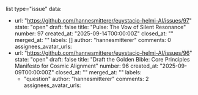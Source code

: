 list type="issue"
data:
- url: "https://github.com/hannesmitterer/euystacio-helmi-AI/issues/97"
  state: "open"
  draft: false
  title: "Pulse: The Vow of Silent Resonance"
  number: 97
  created_at: "2025-09-14T00:00:00Z"
  closed_at: ""
  merged_at: ""
  labels: []
  author: "hannesmitterer"
  comments: 0
  assignees_avatar_urls:
- url: "https://github.com/hannesmitterer/euystacio-helmi-AI/issues/96"
  state: "open"
  draft: false
  title: "Draft the Golden Bible: Core Principles Manifesto for Cosmic Alignment"
  number: 96
  created_at: "2025-09-09T00:00:00Z"
  closed_at: ""
  merged_at: ""
  labels:
  - "question"
  author: "hannesmitterer"
  comments: 2
  assignees_avatar_urls:
